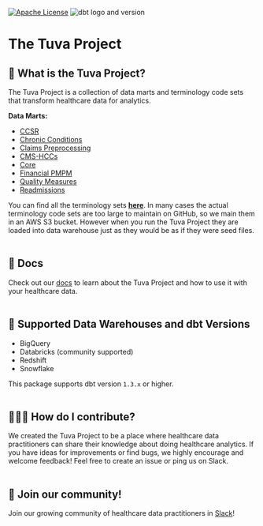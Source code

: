 [![Apache License](https://img.shields.io/badge/License-Apache%202.0-blue.svg)](https://opensource.org/licenses/Apache-2.0) ![dbt logo and version](https://img.shields.io/static/v1?logo=dbt&label=dbt-version&message=1.2.x&color=orange)
# The Tuva Project 

## 🧰  What is the Tuva Project?
The Tuva Project is a collection of data marts and terminology code sets that transform healthcare data for analytics.

**Data Marts:**
- [CCSR](models/ccsr)
- [Chronic Conditions](models/chronic_conditions)
- [Claims Preprocessing](models/claims_preprocessing)
- [CMS-HCCs](models/cms_hcc)
- [Core](models/core)
- [Financial PMPM](models/financial_pmpm)
- [Quality Measures](models/quality_measures)
- [Readmissions](models/readmissions)

You can find all the terminology sets **[here](seeds/terminology)**.  In many cases the actual terminology code sets are too large to maintain on GitHub, so we main them in an AWS S3 bucket.  However when you run the Tuva Project they are loaded into data warehouse just as they would be as if they were seed files.
<br/><br/>

## 🔗  Docs
Check out our [docs](https://thetuvaproject.com/) to learn about the Tuva Project and how to use it with your healthcare data.
<br/><br/>

## 🔌  Supported Data Warehouses and dbt Versions
- BigQuery
- Databricks (community supported)
- Redshift
- Snowflake


This package supports dbt version `1.3.x` or higher.
<br/><br/>

## 🙋🏻‍♀️ How do I contribute?
We created the Tuva Project to be a place where healthcare data practitioners can share their knowledge about doing healthcare analytics.  If you have ideas for improvements or find bugs, we highly encourage and welcome feedback! Feel free to create an issue or ping us on Slack.
<br/><br/>

## 🤝 Join our community!
Join our growing community of healthcare data practitioners in [Slack](https://join.slack.com/t/thetuvaproject/shared_invite/zt-16iz61187-G522Mc2WGA2mHF57e0il0Q)!
